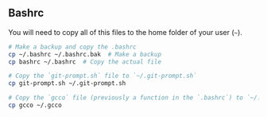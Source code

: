 ## Bashrc

You will need to copy all of this files to the home folder of your user (`~`).
```bash
# Make a backup and copy the .bashrc
cp ~/.bashrc ~/.bashrc.bak  # Make a backup
cp bashrc ~/.bashrc  # Copy the actual file

# Copy the `git-prompt.sh` file to `~/.git-prompt.sh`
cp git-prompt.sh ~/.git-prompt.sh

# Copy the `gcco` file (previously a function in the `.bashrc`) to `~/.gcco`
cp gcco ~/.gcco
```
